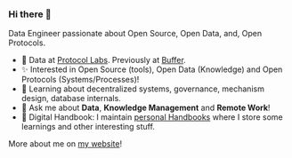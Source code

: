 ### Hi there 👋

Data Engineer passionate about Open Source, Open Data, and, Open Protocols.

- 🔭 Data at [Protocol Labs](https://protocol.ai/about/). Previously at [Buffer](https://buffer.com/).
- ✨ Interested in Open Source (tools), Open Data (Knowledge) and Open Protocols (Systems/Processes)! 
- 🌱 Learning about decentralized systems, governance, mechanism design, database internals.
- 💬 Ask me about **Data**, **Knowledge Management** and **Remote Work**! 
- :memo: Digital Handbook: I maintain [personal Handbooks](https://publish.obsidian.md/davidgasquez/Personal+Handbooks) where I store some learnings and other interesting stuff. 

More about me on [my website](https://davidgasquez.github.io/)!
